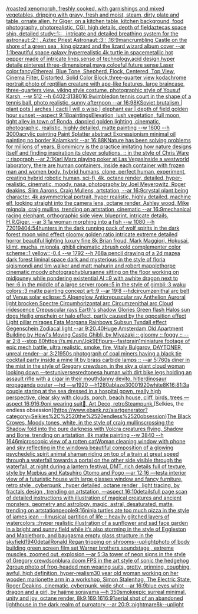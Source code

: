 [/roasted  xenomorph, freshly cooked, with garnishings and mixed vegetables, dripping with gravy, fresh and moist, steam, dirty plate and table, ornate alien, hr Giger, on a kitchen table, kitchen background, food photography,  photorealistic, CGI, high details, depth of field](https://www.ebank.nz/aiartgenerator?category=/roasted%2520%2520xenomorph%2C%2520freshly%2520cooked%2C%2520with%2520garnishings%2520and%2520mixed%2520vegetables%2C%2520dripping%2520with%2520gravy%2C%2520fresh%2520and%2520moist%2C%2520steam%2C%2520dirty%2520plate%2520and%2520table%2C%2520ornate%2520alien%2C%2520hr%2520Giger%2C%2520on%2520a%2520kitchen%2520table%2C%2520kitchen%2520background%2C%2520food%2520photography%2C%2520%2520photorealistic%2C%2520CGI%2C%2520high%2520details%2C%2520depth%2520of%2520field)[aztecas space ship, detailed study::1:: , intricate and detailed  breathing system for the astronaut::2:: , Aztec Priest Astronaut::3:: ,](https://www.ebank.nz/aiartgenerator?category=aztecas%2520space%2520ship%2C%2520detailed%2520study%3A%3A1%3A%3A%2520%2C%2520intricate%2520and%2520detailed%2520%2520breathing%2520system%2520for%2520the%2520astronaut%3A%3A2%3A%3A%2520%2C%2520Aztec%2520Priest%2520Astronaut%3A%3A3%3A%3A%2520%2C)[16:9](https://www.ebank.nz/aiartgenerator?category=16%3A9)[man](https://www.ebank.nz/aiartgenerator?category=man)[crumbling Castle on the shore of a green sea , king gizzard and the lizard wizard album cover --ar 1:1](https://www.ebank.nz/aiartgenerator?category=crumbling%2520Castle%2520on%2520the%2520shore%2520of%2520a%2520green%2520sea%2520%2C%2520king%2520gizzard%2520and%2520the%2520lizard%2520wizard%2520album%2520cover%2520--ar%25201%3A1)[beautiful space galaxy hyperrealistic 4k turtle in space](https://www.ebank.nz/aiartgenerator?category=beautiful%2520space%2520galaxy%2520hyperrealistic%25204k%2520turtle%2520in%2520space)[metallic hot pepper made of intricate lines,sense of technology,acid design,hyper detaile,pinterest,three-dimensional,maya,coloeful,future sense,Laser color.fancy](https://www.ebank.nz/aiartgenerator?category=metallic%2520hot%2520pepper%2520made%2520of%2520intricate%2520lines%2Csense%2520of%2520technology%2Cacid%2520design%2Chyper%2520detaile%2Cpinterest%2Cthree-dimensional%2Cmaya%2Ccoloeful%2Cfuture%2520sense%2CLaser%2520color.fancy)[Ethereal, Blue Tone, Shepherd, Flock, Centered, Top View, Cinema Filter, Distorted, Solid Color Block,](https://www.ebank.nz/aiartgenerator?category=Ethereal%2C%2520Blue%2520Tone%2C%2520Shepherd%2C%2520Flock%2C%2520Centered%2C%2520Top%2520View%2C%2520Cinema%2520Filter%2C%2520Distorted%2C%2520Solid%2520Color%2520Block%2C)[three-quarter view kodachrome portrait photo of reptilian creature with ape-like features, large braincase, three-quarters view, viking style costume, photographic style of Yousuf Karsh, --w 512 --h 640](https://www.ebank.nz/aiartgenerator?category=three-quarter%2520view%2520kodachrome%2520portrait%2520photo%2520of%2520reptilian%2520creature%2520with%2520ape-like%2520features%2C%2520large%2520braincase%2C%2520three-quarters%2520view%2C%2520viking%2520style%2520costume%2C%2520photographic%2520style%2520of%2520Yousuf%2520Karsh%2C%2520--w%2520512%2520--h%2520640)[2:3](https://www.ebank.nz/aiartgenerator?category=2%3A3)[1380](https://www.ebank.nz/aiartgenerator?category=1380)[16:9](https://www.ebank.nz/aiartgenerator?category=16%3A9)[wimbledon tennis court in the shape of a tennis ball, photo realistic, sunny afternoon --ar 16:9](https://www.ebank.nz/aiartgenerator?category=wimbledon%2520tennis%2520court%2520in%2520the%2520shape%2520of%2520a%2520tennis%2520ball%2C%2520photo%2520realistic%2C%2520sunny%2520afternoon%2520--ar%252016%3A9)[8K](https://www.ebank.nz/aiartgenerator?category=8K)[Soviet brutalism | plant pots | arches | cacti  | will o wisp | elephant ear | depth of field golden hour sunset --aspect 9:18](https://www.ebank.nz/aiartgenerator?category=Soviet%2520brutalism%2520%7C%2520plant%2520pots%2520%7C%2520arches%2520%7C%2520cacti%2520%2520%7C%2520will%2520o%2520wisp%2520%7C%2520elephant%2520ear%2520%7C%2520depth%2520of%2520field%2520golden%2520hour%2520sunset%2520--aspect%25209%3A18)[paintings](https://www.ebank.nz/aiartgenerator?category=paintings)[Elevation, lush vegetation, full moon, tight alley in town of Ronda, dappled golden lighting, cinematic, photographic, realistic, highly detailed, matte painting --w 1600 --h 3000](https://www.ebank.nz/aiartgenerator?category=Elevation%2C%2520lush%2520vegetation%2C%2520full%2520moon%2C%2520tight%2520alley%2520in%2520town%2520of%2520Ronda%2C%2520dappled%2520golden%2520lighting%2C%2520cinematic%2C%2520photographic%2C%2520realistic%2C%2520highly%2520detailed%2C%2520matte%2520painting%2520--w%25201600%2520--h%25203000)[acrylic painting Paint Splatter abstract Expressionism minimal oil painting no border Kalamkarir --ar 16:8](https://www.ebank.nz/aiartgenerator?category=acrylic%2520painting%2520Paint%2520Splatter%2520abstract%2520Expressionism%2520minimal%2520oil%2520painting%2520no%2520border%2520Kalamkarir%2520--ar%252016%3A8)[8K](https://www.ebank.nz/aiartgenerator?category=8K)[Nature has been solving problems for millions of years. Biomimicry is the practice imitating how nature designs itself and finding inspiration its clever solutions. :: in the style of Chris Ware :: risograph --ar 2:1](https://www.ebank.nz/aiartgenerator?category=Nature%2520has%2520been%2520solving%2520problems%2520for%2520millions%2520of%2520years.%2520Biomimicry%2520is%2520the%2520practice%2520imitating%2520how%2520nature%2520designs%2520itself%2520and%2520finding%2520inspiration%2520its%2520clever%2520solutions.%2520%3A%3A%2520in%2520the%2520style%2520of%2520Chris%2520Ware%2520%3A%3A%2520risograph%2520--ar%25202%3A1)[Karl Marx playing poker at Las Vegas](https://www.ebank.nz/aiartgenerator?category=Karl%2520Marx%2520playing%2520poker%2520at%2520Las%2520Vegas)[Inside a westworld laboratory, there are human containers, inside each container with frozen man and women body, hybrid humans, clone, perfect human, experiment, creating hybrid robotic human, sci-fi, 4k, octane render, detailed, hyper-realistic, cinematic, moody, nasa, photography by Joel Meyerowitz, Roger deakins, Slim Aarons, Craig Mullens, artstation, --ar 16:9](https://www.ebank.nz/aiartgenerator?category=Inside%2520a%2520westworld%2520laboratory%2C%2520there%2520are%2520human%2520containers%2C%2520inside%2520each%2520container%2520with%2520frozen%2520man%2520and%2520women%2520body%2C%2520hybrid%2520humans%2C%2520clone%2C%2520perfect%2520human%2C%2520experiment%2C%2520creating%2520hybrid%2520robotic%2520human%2C%2520sci-fi%2C%25204k%2C%2520octane%2520render%2C%2520detailed%2C%2520hyper-realistic%2C%2520cinematic%2C%2520moody%2C%2520nasa%2C%2520photography%2520by%2520Joel%2520Meyerowitz%2C%2520Roger%2520deakins%2C%2520Slim%2520Aarons%2C%2520Craig%2520Mullens%2C%2520artstation%2C%2520--ar%252016%3A9)[crystal plant being character, 4k asymmetrical portrait, hyper realistic, highly detailed, machine elf, looking straight into the camera lens, octane render, Ashley wood, Mike mignola, craig mullins, trending on artstation, cinematic --ar 16:9](https://www.ebank.nz/aiartgenerator?category=crystal%2520plant%2520being%2520character%2C%25204k%2520asymmetrical%2520portrait%2C%2520hyper%2520realistic%2C%2520highly%2520detailed%2C%2520machine%2520elf%2C%2520looking%2520straight%2520into%2520the%2520camera%2520lens%2C%2520octane%2520render%2C%2520Ashley%2520wood%2C%2520Mike%2520mignola%2C%2520craig%2520mullins%2C%2520trending%2520on%2520artstation%2C%2520cinematic%2520--ar%252016%3A9)[mechanical racing elephant. orthographic side view. blueprint. intricate details. H.R.Giger. --ar 3:1](https://www.ebank.nz/aiartgenerator?category=mechanical%2520racing%2520elephant.%2520orthographic%2520side%2520view.%2520blueprint.%2520intricate%2520details.%2520H.R.Giger.%2520--ar%25203%3A1)[a woman morphing into a fish --w 1080 --h 720](https://www.ebank.nz/aiartgenerator?category=a%2520woman%2520morphing%2520into%2520a%2520fish%2520--w%25201080%2520--h%2520720)[1940](https://www.ebank.nz/aiartgenerator?category=1940)[4:5](https://www.ebank.nz/aiartgenerator?category=4%3A5)[4](https://www.ebank.nz/aiartgenerator?category=4)[hunters in the dark running pack of wolf spirits in the dark forest moon wind effect gloomy golden ratio intricate extreme detailed horror beautiful lighting luxury fine 8k Brian froud, Mark Maggiori, Hokusai, klimt, mucha, mignola, ghibli cinematic zbrush cold complementer color scheme::1 yellow::-0.4 --w 1792 --h 768](https://www.ebank.nz/aiartgenerator?category=hunters%2520in%2520the%2520dark%2520running%2520pack%2520of%2520wolf%2520spirits%2520in%2520the%2520dark%2520forest%2520moon%2520wind%2520effect%2520gloomy%2520golden%2520ratio%2520intricate%2520extreme%2520detailed%2520horror%2520beautiful%2520lighting%2520luxury%2520fine%25208k%2520Brian%2520froud%2C%2520Mark%2520Maggiori%2C%2520Hokusai%2C%2520klimt%2C%2520mucha%2C%2520mignola%2C%2520ghibli%2520cinematic%2520zbrush%2520cold%2520complementer%2520color%2520scheme%3A%3A1%2520yellow%3A%3A-0.4%2520--w%25201792%2520--h%2520768)[a pencil drawing of a 2d maze](https://www.ebank.nz/aiartgenerator?category=a%2520pencil%2520drawing%2520of%2520a%25202d%2520maze)[a dark forest liminal space dark and mysterious in the style of floria sigismondi and tim walker and matt mahurin and robert mapplethorpe cinematic moody photography](https://www.ebank.nz/aiartgenerator?category=a%2520dark%2520forest%2520liminal%2520space%2520dark%2520and%2520mysterious%2520in%2520the%2520style%2520of%2520floria%2520sigismondi%2520and%2520tim%2520walker%2520and%2520matt%2520mahurin%2520and%2520robert%2520mapplethorpe%2520cinematic%2520moody%2520photography)[blur](https://www.ebank.nz/aiartgenerator?category=blur)[sanne sitting on the floor working on midjouney while pondering existential AI ::9 with awhite dragon next to her::6 in the middle of a large server room::5 in the style of gimbli::3 waku colors::3 matte painting concept art::9 --ar 19:8 --hd](https://www.ebank.nz/aiartgenerator?category=sanne%2520sitting%2520on%2520the%2520floor%2520working%2520on%2520midjouney%2520while%2520pondering%2520existential%2520AI%2520%3A%3A9%2520with%2520awhite%2520dragon%2520next%2520to%2520her%3A%3A6%2520in%2520the%2520middle%2520of%2520a%2520large%2520server%2520room%3A%3A5%2520in%2520the%2520style%2520of%2520gimbli%3A%3A3%2520waku%2520colors%3A%3A3%2520matte%2520painting%2520concept%2520art%3A%3A9%2520--ar%252019%3A8%2520--hd)[circumzenithal arc belt of Venus solar eclipse::5 Alpenglow Anticrepuscular ray Anthelion Auroral light brocken Spectre Circumhorizontal arc Circumzenithal arc Cloud iridescence Crepuscular rays Earth's shadow Glories Green flash Halos  sun dogs Heilig enschein or halo effect, partly caused by the opposition effect Light pillar mirages Fata Morgana Rainbows Subsun Tyndall effect Gegenschein Zodiacal light --ar 9:20](https://www.ebank.nz/aiartgenerator?category=circumzenithal%2520arc%2520belt%2520of%2520Venus%2520solar%2520eclipse%3A%3A5%2520Alpenglow%2520Anticrepuscular%2520ray%2520Anthelion%2520Auroral%2520light%2520brocken%2520Spectre%2520Circumhorizontal%2520arc%2520Circumzenithal%2520arc%2520Cloud%2520iridescence%2520Crepuscular%2520rays%2520Earth%27s%2520shadow%2520Glories%2520Green%2520flash%2520Halos%2520%2520sun%2520dogs%2520Heilig%2520enschein%2520or%2520halo%2520effect%2C%2520partly%2520caused%2520by%2520the%2520opposition%2520effect%2520Light%2520pillar%2520mirages%2520Fata%2520Morgana%2520Rainbows%2520Subsun%2520Tyndall%2520effect%2520Gegenschein%2520Zodiacal%2520light%2520--ar%25209%3A20)[.40](https://www.ebank.nz/aiartgenerator?category=.40)[Huge Amsterdam Old Apartment Building by Howl's Moving Castle Ghibli, by Miyazaki :: gloomy :: foggy :: --ar 2:8 --stop 80](https://www.ebank.nz/aiartgenerator?category=Huge%2520Amsterdam%2520Old%2520Apartment%2520Building%2520by%2520Howl%27s%2520Moving%2520Castle%2520Ghibli%2C%2520by%2520Miyazaki%2520%3A%3A%2520gloomy%2520%3A%3A%2520foggy%2520%3A%3A%2520--ar%25202%3A8%2520--stop%252080)[<https://s.mj.run/Jok9Efipurs>](https://www.ebank.nz/aiartgenerator?category=%3Chttps%3A//s.mj.run/Jok9Efipurs%3E)[--fast](https://www.ebank.nz/aiartgenerator?category=--fast)[grain](https://www.ebank.nz/aiartgenerator?category=grain)[1](https://www.ebank.nz/aiartgenerator?category=1)[miniature footage of epic mech battle, ultra realistic, smoke,  fire,  Vitaly Bulgarov, DAYTONER,  unreal render--ar 3:2](https://www.ebank.nz/aiartgenerator?category=miniature%2520footage%2520of%2520epic%2520mech%2520battle%2C%2520ultra%2520realistic%2C%2520smoke%2C%2520%2520fire%2C%2520%2520Vitaly%2520Bulgarov%2C%2520DAYTONER%2C%2520%2520unreal%2520render--ar%25203%3A2)[1950s photograph of coal miners having a black tie cocktail party inside a mine lit by brass carbide lamps :: --ar 5:7](https://www.ebank.nz/aiartgenerator?category=1950s%2520photograph%2520of%2520coal%2520miners%2520having%2520a%2520black%2520tie%2520cocktail%2520party%2520inside%2520a%2520mine%2520lit%2520by%2520brass%2520carbide%2520lamps%2520%3A%3A%2520--ar%25205%3A7)[60s diner in the mist in the style of Gregory crewdson, in the sky a giant cloud woman looking down —test](https://www.ebank.nz/aiartgenerator?category=60s%2520diner%2520in%2520the%2520mist%2520in%2520the%2520style%2520of%2520Gregory%2520crewdson%2C%2520in%2520the%2520sky%2520a%2520giant%2520cloud%2520woman%2520looking%2520down%2520%E2%80%94test)[universes](https://www.ebank.nz/aiartgenerator?category=universes)[red](https://www.ebank.nz/aiartgenerator?category=red)[tones](https://www.ebank.nz/aiartgenerator?category=tones)[a human with dirt bike legs holding an assault rifle with a cigar in their mouth](https://www.ebank.nz/aiartgenerator?category=a%2520human%2520with%2520dirt%2520bike%2520legs%2520holding%2520an%2520assault%2520rifle%2520with%2520a%2520cigar%2520in%2520their%2520mouth)[danny devito, hitler](https://www.ebank.nz/aiartgenerator?category=danny%2520devito%2C%2520hitler)[dinosaur propaganda poster —hd —w1920 —h1280](https://www.ebank.nz/aiartgenerator?category=dinosaur%2520propaganda%2520poster%2520%E2%80%94hd%2520%E2%80%94w1920%2520%E2%80%94h1280)[ablaze](https://www.ebank.nz/aiartgenerator?category=ablaze)[3000](https://www.ebank.nz/aiartgenerator?category=3000)[1920](https://www.ebank.nz/aiartgenerator?category=1920)[white](https://www.ebank.nz/aiartgenerator?category=white)[8K](https://www.ebank.nz/aiartgenerator?category=8K)[16:8](https://www.ebank.nz/aiartgenerator?category=16%3A8)[1:3](https://www.ebank.nz/aiartgenerator?category=1%3A3)[a couple staring at the sea dressed in a hospital gown, really high perspective, clear sky with clouds, porch, beach house, cliff, birds, trees —aspect 16:9](https://www.ebank.nz/aiartgenerator?category=a%2520couple%2520staring%2520at%2520the%2520sea%2520dressed%2520in%2520a%2520hospital%2520gown%2C%2520really%2520high%2520perspective%2C%2520clear%2520sky%2520with%2520clouds%2C%2520porch%2C%2520beach%2520house%2C%2520cliff%2C%2520birds%2C%2520trees%2520%E2%80%94aspect%252016%3A9)[16:9](https://www.ebank.nz/aiartgenerator?category=16%3A9)[oni wearing suit](https://www.ebank.nz/aiartgenerator?category=oni%2520wearing%2520suit)[🌝, Art Deco, retro](https://www.ebank.nz/aiartgenerator?category=%F0%9F%8C%9D%2C%2520Art%2520Deco%2C%2520retro)[Steampunk.](https://www.ebank.nz/aiartgenerator?category=Steampunk.)[Selkies, the endless obsession](https://www.ebank.nz/aiartgenerator?category=Selkies%2C%2520the%2520endless%2520obsession)[The Black Crowes, Moody tones, white, in the style of craig mullins](https://www.ebank.nz/aiartgenerator?category=The%2520Black%2520Crowes%2C%2520Moody%2520tones%2C%2520white%2C%2520in%2520the%2520style%2520of%2520craig%2520mullins)[crossing the Shadow fold into the pure darkness with Volcra creatures flying, Shadow and Bone, trending on artstation, 8k matte painting --w 3840 --h 1646](https://www.ebank.nz/aiartgenerator?category=crossing%2520the%2520Shadow%2520fold%2520into%2520the%2520pure%2520darkness%2520with%2520Volcra%2520creatures%2520flying%2C%2520Shadow%2520and%2520Bone%2C%2520trending%2520on%2520artstation%2C%25208k%2520matte%2520painting%2520--w%25203840%2520--h%25201646)[microscopic view of a rotten cat](https://www.ebank.nz/aiartgenerator?category=microscopic%2520view%2520of%2520a%2520rotten%2520cat)[Woman cleaning window with phone and sky reflecting in the window](https://www.ebank.nz/aiartgenerator?category=Woman%2520cleaning%2520window%2520with%2520phone%2520and%2520sky%2520reflecting%2520in%2520the%2520window)[a beautiful composition of a glowing psychedelic spirit animal shaman riding on top of a train at great speed through a waterfall towards a portal on the other side visible through the waterfall, at night during a lantern festival, DMT,  rich details full of texture, style by Mœbius and Katsuhiro Otomo and Pogo —ar 12:16 —test](https://www.ebank.nz/aiartgenerator?category=a%2520beautiful%2520composition%2520of%2520a%2520glowing%2520psychedelic%2520spirit%2520animal%2520shaman%2520riding%2520on%2520top%2520of%2520a%2520train%2520at%2520great%2520speed%2520through%2520a%2520waterfall%2520towards%2520a%2520portal%2520on%2520the%2520other%2520side%2520visible%2520through%2520the%2520waterfall%2C%2520at%2520night%2520during%2520a%2520lantern%2520festival%2C%2520DMT%2C%2520%2520rich%2520details%2520full%2520of%2520texture%2C%2520style%2520by%2520M%C5%93bius%2520and%2520Katsuhiro%2520Otomo%2520and%2520Pogo%2520%E2%80%94ar%252012%3A16%2520%E2%80%94test)[a interior view of a futuristic house with large glasses window and fancy furniture, retro style , cyberpunk , hyper detailed, octane render , light tracing, by fractals design , trending on artstation, —aspect 16:10](https://www.ebank.nz/aiartgenerator?category=a%2520interior%2520view%2520of%2520a%2520futuristic%2520house%2520with%2520large%2520glasses%2520window%2520and%2520fancy%2520furniture%2C%2520retro%2520style%2520%2C%2520cyberpunk%2520%2C%2520hyper%2520detailed%2C%2520octane%2520render%2520%2C%2520light%2520tracing%2C%2520by%2520fractals%2520design%2520%2C%2520trending%2520on%2520artstation%2C%2520%E2%80%94aspect%252016%3A10)[details](https://www.ebank.nz/aiartgenerator?category=details)[full page scan of detailed instructions with illustration of magical creatures and ancient monsters, geometry and astrology, magic, astral, desaturated, matte, trending on artstation](https://www.ebank.nz/aiartgenerator?category=full%2520page%2520scan%2520of%2520detailed%2520instructions%2520with%2520illustration%2520of%2520magical%2520creatures%2520and%2520ancient%2520monsters%2C%2520geometry%2520and%2520astrology%2C%2520magic%2C%2520astral%2C%2520desaturated%2C%2520matte%2C%2520trending%2520on%2520artstation)[people](https://www.ebank.nz/aiartgenerator?category=people)[9:16](https://www.ebank.nz/aiartgenerator?category=9%3A16)[ninja turtles ate too much pizza in the style of james jean --ll](https://www.ebank.nz/aiartgenerator?category=ninja%2520turtles%2520ate%2520too%2520much%2520pizza%2520in%2520the%2520style%2520of%2520james%2520jean%2520--ll)[musical partition of life :: heavily glitched layers of watercolors ::](https://www.ebank.nz/aiartgenerator?category=musical%2520partition%2520of%2520life%2520%3A%3A%2520heavily%2520glitched%2520layers%2520of%2520watercolors%2520%3A%3A)[hyper realistic illustration of a sunflower and sad face garden in a bright and sunny field while it’s also storming in the style of Eggleston and Maplethorp, and baugasm](https://www.ebank.nz/aiartgenerator?category=hyper%2520realistic%2520illustration%2520of%2520a%2520sunflower%2520and%2520sad%2520face%2520garden%2520in%2520a%2520bright%2520and%2520sunny%2520field%2520while%2520it%E2%80%99s%2520also%2520storming%2520in%2520the%2520style%2520of%2520Eggleston%2520and%2520Maplethorp%2C%2520and%2520baugasm)[a empty glass structure in the sky](https://www.ebank.nz/aiartgenerator?category=a%2520empty%2520glass%2520structure%2520in%2520the%2520sky)[field](https://www.ebank.nz/aiartgenerator?category=field)[1940](https://www.ebank.nz/aiartgenerator?category=1940)[detail](https://www.ebank.nz/aiartgenerator?category=detail)[Ronald Regan tripping on shrooms](https://www.ebank.nz/aiartgenerator?category=Ronald%2520Regan%2520tripping%2520on%2520shrooms)[--uplight](https://www.ebank.nz/aiartgenerator?category=--uplight)[](https://www.ebank.nz/aiartgenerator?category=)[photo of body building green screen film set Warner brothers soundstage , extreme muscles, zoomed out, explosion  —ar 5:3](https://www.ebank.nz/aiartgenerator?category=photo%2520of%2520body%2520building%2520green%2520screen%2520film%2520set%2520Warner%2520brothers%2520soundstage%2520%2C%2520extreme%2520muscles%2C%2520zoomed%2520out%2C%2520explosion%2520%2520%E2%80%94ar%25205%3A3)[a tower of neon signs in the style of Gregory crewdson](https://www.ebank.nz/aiartgenerator?category=a%2520tower%2520of%2520neon%2520signs%2520in%2520the%2520style%2520of%2520Gregory%2520crewdson)[blur](https://www.ebank.nz/aiartgenerator?category=blur)[a doom FPS in the art style of sonic the hedgehog 2](https://www.ebank.nz/aiartgenerator?category=a%2520doom%2520FPS%2520in%2520the%2520art%2520style%2520of%2520sonic%2520the%2520hedgehog%25202)[group photo of frog-headed men wearing suits, grotty, grinning, coughing, awful, high definition, hyper-realism](https://www.ebank.nz/aiartgenerator?category=group%2520photo%2520of%2520frog-headed%2520men%2520wearing%2520suits%2C%2520grotty%2C%2520grinning%2C%2520coughing%2C%2520awful%2C%2520high%2520definition%2C%2520hyper-realism)[30 year old woman working on her wooden marionette arm in a workshop, Simon Stalenhag, The Electric State, Roger Deakins, cinematic, cyberpunk, wide shot --ar 16:9](https://www.ebank.nz/aiartgenerator?category=30%2520year%2520old%2520woman%2520working%2520on%2520her%2520wooden%2520marionette%2520arm%2520in%2520a%2520workshop%2C%2520Simon%2520Stalenhag%2C%2520The%2520Electric%2520State%2C%2520Roger%2520Deakins%2C%2520cinematic%2C%2520cyberpunk%2C%2520wide%2520shot%2520--ar%252016%3A9)[blue eyes white dragon and a girl,  by hajime sorayama —h 350](https://www.ebank.nz/aiartgenerator?category=blue%2520eyes%2520white%2520dragon%2520and%2520a%2520girl%2C%2520%2520by%2520hajime%2520sorayama%2520%E2%80%94h%2520350)[smoke](https://www.ebank.nz/aiartgenerator?category=smoke)[epic surreal minimal, unity and joy, octane render, 8k](https://www.ebank.nz/aiartgenerator?category=epic%2520surreal%2520minimal%2C%2520unity%2520and%2520joy%2C%2520octane%2520render%2C%25208k)[9:16](https://www.ebank.nz/aiartgenerator?category=9%3A16)[9:16](https://www.ebank.nz/aiartgenerator?category=9%3A16)[16:9](https://www.ebank.nz/aiartgenerator?category=16%3A9)[1](https://www.ebank.nz/aiartgenerator?category=1)[aerial shot of an abandoned lighthouse in the dark realm of purgatory --ar 20:9](https://www.ebank.nz/aiartgenerator?category=aerial%2520shot%2520of%2520an%2520abandoned%2520lighthouse%2520in%2520the%2520dark%2520realm%2520of%2520purgatory%2520--ar%252020%3A9)[::nightmare](https://www.ebank.nz/aiartgenerator?category=%3A%3Anightmare)[](https://www.ebank.nz/aiartgenerator?category=)[8k](https://www.ebank.nz/aiartgenerator?category=8k)[--uplight](https://www.ebank.nz/aiartgenerator?category=--uplight)